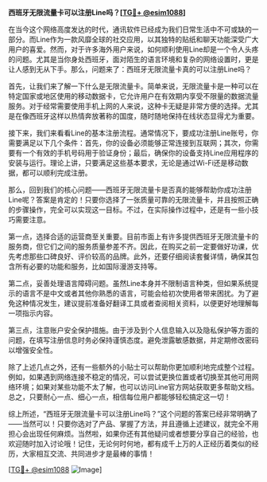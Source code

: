 **西班牙无限流量卡可以注册Line吗？[[TG💪+ @esim1088](https://t.me/s/esim1088)]**

在当今这个网络高度发达的时代，通讯软件已经成为我们日常生活中不可或缺的一部分。而Line作为一款风靡全球的社交应用，以其独特的贴纸和聊天功能深受广大用户的喜爱。然而，对于许多海外用户来说，如何顺利使用Line却是一个令人头疼的问题。尤其是当你身处西班牙，面对陌生的语言环境和复杂的网络设置时，更是让人感到无从下手。那么，问题来了：西班牙无限流量卡真的可以注册Line吗？

首先，让我们来了解一下什么是无限流量卡。简单来说，无限流量卡是一种可以在特定国家或地区使用的移动数据卡，它允许用户在有效期内享受不限量的数据流量服务。对于经常需要使用手机上网的人来说，这种卡无疑是非常方便的选择。尤其是在像西班牙这样以热情奔放著称的国度，随时随地保持在线状态显得尤为重要。

接下来，我们来看看Line的基本注册流程。通常情况下，要成功注册Line账号，你需要满足以下几个条件：首先，你的设备必须能够正常连接到互联网；其次，你需要有一个有效的手机号码用于验证身份；最后，确保你的设备支持Line应用程序的安装与运行。理论上讲，只要满足这些基本要求，无论是通过Wi-Fi还是移动数据，都可以顺利完成注册。

那么，回到我们的核心问题——西班牙无限流量卡是否真的能够帮助你成功注册Line呢？答案是肯定的！只要你选择了一张质量可靠的无限流量卡，并且按照正确的步骤操作，完全可以实现这一目标。不过，在实际操作过程中，还是有一些小技巧需要注意。

第一点，选择合适的运营商至关重要。目前市面上有许多提供西班牙无限流量卡的服务商，但它们之间的服务质量参差不齐。因此，在购买之前一定要做好功课，优先考虑那些口碑良好、评价较高的品牌。此外，还要仔细阅读套餐详情，确保其包含所有必要的功能和服务，比如国际漫游支持等。

第二点，妥善处理语言障碍问题。虽然Line本身并不限制语言种类，但如果系统提示的语言不是中文或者其他你熟悉的语言，可能会给初次使用者带来困扰。为了避免这种情况发生，建议提前准备好翻译工具或者查阅相关资料，以便更好地理解每一项指示内容。

第三点，注意账户安全保护措施。由于涉及到个人信息输入以及隐私保护等方面的问题，在填写注册信息时务必保持谨慎态度。避免泄露敏感数据，并定期修改密码以增强安全性。

除了上述几点之外，还有一些额外的小贴士可以帮助你更加顺利地完成整个过程。例如，如果遇到网络连接不稳定的情况，可以尝试更换位置或者切换至其他可用网络环境；如果对某些功能不太了解，也可以访问Line官方网站获取更多帮助文档。总之，只要耐心一点、细心一点，相信每位用户都能够轻松搞定这一切！

综上所述，“西班牙无限流量卡可以注册Line吗？”这个问题的答案已经非常明确了——当然可以！只要你选对了产品、掌握了方法，并且遵循上述建议，就完全不用担心会出现任何麻烦。当然啦，如果你还有其他疑问或者想要分享自己的经验，也欢迎随时加入讨论哦！记住，无论何时何地，都有成千上万的人正经历着类似的经历，大家相互交流、共同进步才是最棒的事情！

[[TG💪+ @esim1088](https://t.me/s/esim1088) ![Image](https://i.postimg.cc/4NQfJmqS/Snipaste-2025-05-13-00-14-12.png)]